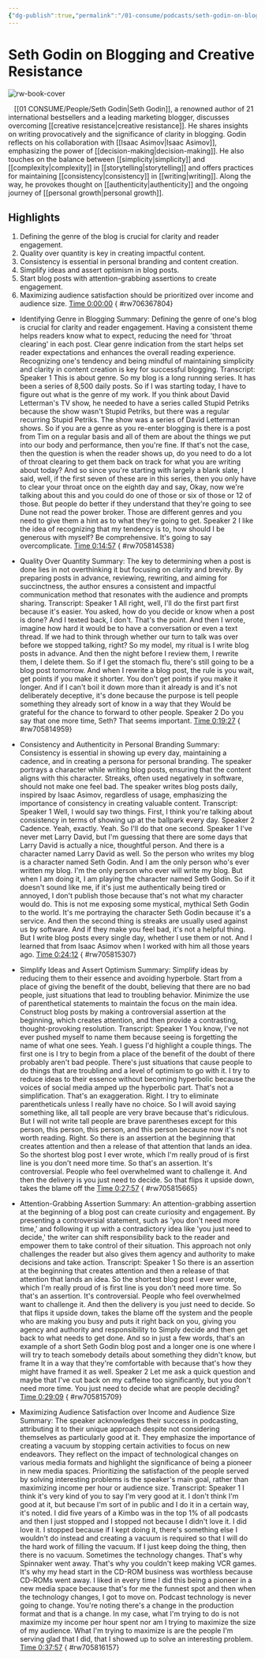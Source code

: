 ```yaml
---
{"dg-publish":true,"permalink":"/01-consume/podcasts/seth-godin-on-blogging-and-creative-resistance/","title":"Seth Godin on Blogging and Creative Resistance"}
---
```


# Seth Godin on Blogging and Creative Resistance

![rw-book-cover](https://wsrv.nl/?url=https%3A%2F%2Fcontent.production.cdn.art19.com%2Fimages%2F69%2F10%2F10%2Ffb%2F691010fb-625e-4abe-993c-a57228b28dbe%2F91cb53ae0d5dbb379b9dffecf0a772593891d0d09bbe6d90ee746edbdb79e3ec75584f2ceb8260e9f675a90c05419b9b99842a76905b686f0f51c1a9d3e227ab.jpeg&w=300&h=300)

 
 [[01 CONSUME/People/Seth Godin\|Seth Godin]], a renowned author of 21 international bestsellers and a leading marketing blogger, discusses overcoming [[creative resistance\|creative resistance]]. He shares insights on writing provocatively and the significance of clarity in blogging. Godin reflects on his collaboration with [[Isaac Asimov\|Isaac Asimov]], emphasizing the power of [[decision-making\|decision-making]]. He also touches on the balance between [[simplicity\|simplicity]] and [[complexity\|complexity]] in [[storytelling\|storytelling]] and offers practices for maintaining [[consistency\|consistency]] in [[writing\|writing]]. Along the way, he provokes thought on [[authenticity\|authenticity]] and the ongoing journey of [[personal growth\|personal growth]].

## Highlights

  1. Defining the genre of the blog is crucial for clarity and reader engagement.
  2. Quality over quantity is key in creating impactful content.
  3. Consistency is essential in personal branding and content creation.
  4. Simplify ideas and assert optimism in blog posts.
  5. Start blog posts with attention-grabbing assertions to create engagement.
  6. Maximizing audience satisfaction should be prioritized over income and audience size. [Time 0:00:00](https://readwise.io/open/706367804)
{ #rw706367804}


- Identifying Genre in Blogging
  Summary:
  Defining the genre of one's blog is crucial for clarity and reader engagement.
  Having a consistent theme helps readers know what to expect, reducing the need for 'throat clearing' in each post. Clear genre indication from the start helps set reader expectations and enhances the overall reading experience.
  Recognizing one's tendency and being mindful of maintaining simplicity and clarity in content creation is key for successful blogging.
  Transcript:
  Speaker 1
  This is about genre. So my blog is a long running series. It has been a series of 8,500 daily posts. So if I was starting today, I have to figure out what is the genre of my work. If you think about David Letterman's TV show, he needed to have a series called Stupid Petriks because the show wasn't Stupid Petriks, but there was a regular recurring Stupid Petriks. The show was a series of David Letterman shows. So if you are a genre as you re-enter blogging is there is a post from Tim on a regular basis and all of them are about the things we put into our body and performance, then you're fine. If that's not the case, then the question is when the reader shows up, do you need to do a lot of throat clearing to get them back on track for what you are writing about today? And so since you're starting with largely a blank slate, I said, well, if the first seven of these are in this series, then you only have to clear your throat once on the eighth day and say, Okay, now we're talking about this and you could do one of those or six of those or 12 of those. But people do better if they understand that they're going to see Dune not read the power broker. Those are different genres and you need to give them a hint as to what they're going to get.
  Speaker 2
  I like the idea of recognizing that my tendency is to, how should I be generous with myself? Be comprehensive. It's going to say overcomplicate. [Time 0:14:57](https://readwise.io/open/705814538)
{ #rw705814538}


- Quality Over Quantity
  Summary:
  The key to determining when a post is done lies in not overthinking it but focusing on clarity and brevity.
  By preparing posts in advance, reviewing, rewriting, and aiming for succinctness, the author ensures a consistent and impactful communication method that resonates with the audience and prompts sharing.
  Transcript:
  Speaker 1
  All right, well, I'll do the first part first because it's easier. You asked, how do you decide or know when a post is done? And I texted back, I don't. That's the point. And then I wrote, imagine how hard it would be to have a conversation or even a text thread. If we had to think through whether our turn to talk was over before we stopped talking, right? So my model, my ritual is I write blog posts in advance. And then the night before I review them, I rewrite them, I delete them. So if I get the stomach flu, there's still going to be a blog post tomorrow. And when I rewrite a blog post, the rule is you wait, get points if you make it shorter. You don't get points if you make it longer. And if I can't boil it down more than it already is and it's not deliberately deceptive, it's done because the purpose is tell people something they already sort of know in a way that they Would be grateful for the chance to forward to other people.
  Speaker 2
  Do you say that one more time, Seth? That seems important. [Time 0:19:27](https://readwise.io/open/705814959)
{ #rw705814959}


- Consistency and Authenticity in Personal Branding
  Summary:
  Consistency is essential in showing up every day, maintaining a cadence, and in creating a persona for personal branding.
  The speaker portrays a character while writing blog posts, ensuring that the content aligns with this character. Streaks, often used negatively in software, should not make one feel bad.
  The speaker writes blog posts daily, inspired by Isaac Asimov, regardless of usage, emphasizing the importance of consistency in creating valuable content.
  Transcript:
  Speaker 1
  Well, I would say two things. First, I think you're talking about consistency in terms of showing up at the ballpark every day.
  Speaker 2
  Cadence. Yeah, exactly. Yeah. So I'll do that one second.
  Speaker 1
  I've never met Larry David, but I'm guessing that there are some days that Larry David is actually a nice, thoughtful person. And there is a character named Larry David as well. So the person who writes my blog is a character named Seth Godin. And I am the only person who's ever written my blog. I'm the only person who ever will write my blog. But when I am doing it, I am playing the character named Seth Godin. So if it doesn't sound like me, if it's just me authentically being tired or annoyed, I don't publish those because that's not what my character would do. This is not me exposing some mystical, mythical Seth Godin to the world. It's me portraying the character Seth Godin because it's a service. And then the second thing is streaks are usually used against us by software. And if they make you feel bad, it's not a helpful thing. But I write blog posts every single day, whether I use them or not. And I learned that from Isaac Asimov when I worked with him all those years ago. [Time 0:24:12](https://readwise.io/open/705815307)
{ #rw705815307}


- Simplify Ideas and Assert Optimism
  Summary:
  Simplify ideas by reducing them to their essence and avoiding hyperbole.
  Start from a place of giving the benefit of the doubt, believing that there are no bad people, just situations that lead to troubling behavior. Minimize the use of parenthetical statements to maintain the focus on the main idea.
  Construct blog posts by making a controversial assertion at the beginning, which creates attention, and then provide a contrasting, thought-provoking resolution.
  Transcript:
  Speaker 1
  You know, I've not ever pushed myself to name them because seeing is forgetting the name of what one sees. Yeah. I guess I'd highlight a couple things. The first one is I try to begin from a place of the benefit of the doubt of there probably aren't bad people. There's just situations that cause people to do things that are troubling and a level of optimism to go with it. I try to reduce ideas to their essence without becoming hyperbolic because the voices of social media amped up the hyperbolic part. That's not a simplification. That's an exaggeration. Right. I try to eliminate parentheticals unless I really have no choice. So I will avoid saying something like, all tall people are very brave because that's ridiculous. But I will not write tall people are brave parentheses except for this person, this person, this person, and this person because now it's not worth reading. Right. So there is an assertion at the beginning that creates attention and then a release of that attention that lands an idea. So the shortest blog post I ever wrote, which I'm really proud of is first line is you don't need more time. So that's an assertion. It's controversial. People who feel overwhelmed want to challenge it. And then the delivery is you just need to decide. So that flips it upside down, takes the blame off the [Time 0:27:57](https://readwise.io/open/705815665)
{ #rw705815665}


- Attention-Grabbing Assertion
  Summary:
  An attention-grabbing assertion at the beginning of a blog post can create curiosity and engagement.
  By presenting a controversial statement, such as 'you don't need more time,' and following it up with a contradictory idea like 'you just need to decide,' the writer can shift responsibility back to the reader and empower them to take control of their situation. This approach not only challenges the reader but also gives them agency and authority to make decisions and take action.
  Transcript:
  Speaker 1
  So there is an assertion at the beginning that creates attention and then a release of that attention that lands an idea. So the shortest blog post I ever wrote, which I'm really proud of is first line is you don't need more time. So that's an assertion. It's controversial. People who feel overwhelmed want to challenge it. And then the delivery is you just need to decide. So that flips it upside down, takes the blame off the system and the people who are making you busy and puts it right back on you, giving you agency and authority and responsibility to Simply decide and then get back to what needs to get done. And so in just a few words, that's an example of a short Seth Godin blog post and a longer one is one where I will try to teach somebody details about something they didn't know, but frame It in a way that they're comfortable with because that's how they might have framed it as well.
  Speaker 2
  Let me ask a quick question and maybe that I've cut back on my caffeine too significantly, but you don't need more time. You just need to decide what are people deciding? [Time 0:29:09](https://readwise.io/open/705815709)
{ #rw705815709}


- Maximizing Audience Satisfaction over Income and Audience Size
  Summary:
  The speaker acknowledges their success in podcasting, attributing it to their unique approach despite not considering themselves as particularly good at it.
  They emphasize the importance of creating a vacuum by stopping certain activities to focus on new endeavors. They reflect on the impact of technological changes on various media formats and highlight the significance of being a pioneer in new media spaces.
  Prioritizing the satisfaction of the people served by solving interesting problems is the speaker's main goal, rather than maximizing income per hour or audience size.
  Transcript:
  Speaker 1
  I think it's very kind of you to say I'm very good at it. I don't think I'm good at it, but because I'm sort of in public and I do it in a certain way, it's noted. I did five years of a Kimbo was in the top 1% of all podcasts and then I just stopped and I stopped not because I didn't love it. I did love it. I stopped because if I kept doing it, there's something else I wouldn't do instead and creating a vacuum is required so that I will do the hard work of filling the vacuum. If I just keep doing the thing, then there is no vacuum. Sometimes the technology changes. That's why Spinnaker went away. That's why you couldn't keep making VCR games. It's why my head start in the CD-ROM business was worthless because CD-ROMs went away. I liked in every time I did this being a pioneer in a new media space because that's for me the funnest spot and then when the technology changes, I got to move on. Podcast technology is never going to change. You're noting there's a change in the production format and that is a change. In my case, what I'm trying to do is not maximize my income per hour spent nor am I trying to maximize the size of my audience. What I'm trying to maximize is are the people I'm serving glad that I did, that I showed up to solve an interesting problem. [Time 0:37:57](https://readwise.io/open/705816157)
{ #rw705816157}


